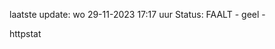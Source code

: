 laatste update: 
wo 29-11-2023 17:17   uur 
Status: FAALT - geel - 
<div class="service Y">httpstat</div>